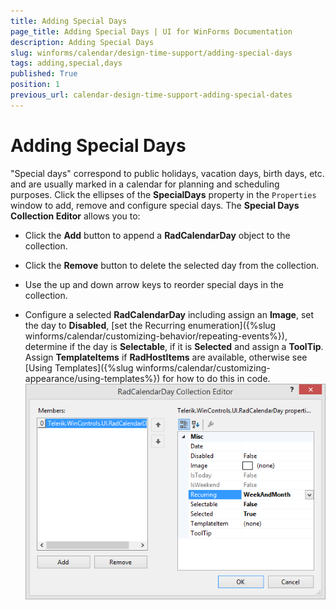 ```yaml
---
title: Adding Special Days
page_title: Adding Special Days | UI for WinForms Documentation
description: Adding Special Days
slug: winforms/calendar/design-time-support/adding-special-days
tags: adding,special,days
published: True
position: 1
previous_url: calendar-design-time-support-adding-special-dates
---
```


# Adding Special Days


"Special days" correspond to public holidays, vacation days, birth days, etc. and are usually marked in a calendar for planning and scheduling purposes. Click the ellipses of the __SpecialDays__ property in the `Properties` window to add, remove and configure special days. The __Special Days Collection Editor__ allows you to: 

* Click the __Add__ button to append a __RadCalendarDay__ object to the collection.
            

* Click the __Remove__ button to delete the selected day from the collection.
            

* Use the up and down arrow keys to reorder special days in the collection. 

* Configure a selected __RadCalendarDay__ including assign an __Image__, set the day to __Disabled__, [set the Recurring enumeration]({%slug winforms/calendar/customizing-behavior/repeating-events%}), determine if the day is __Selectable__, if it is __Selected__ and assign a __ToolTip__. Assign __TemplateItems__ if __RadHostItems__ are available, otherwise see [Using Templates]({%slug winforms/calendar/customizing-appearance/using-templates%}) for how to do this in code.
             
![calendar-design-time-support-adding-special-dates 001](images/calendar-design-time-support-adding-special-dates001.png)
